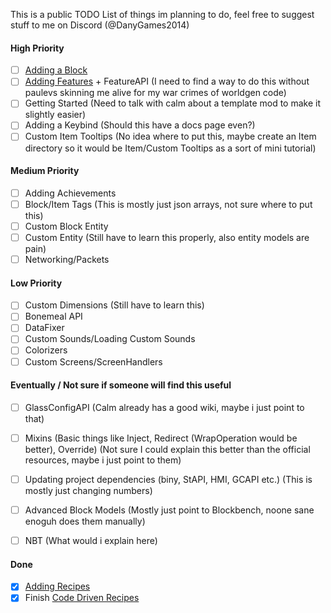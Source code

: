 This is a public TODO List of things im planning to do, feel free to suggest stuff to me on Discord (@DanyGames2014)

#### High Priority
- [ ] [Adding a Block](Adding%20a%20Block.md)
- [ ] [Adding Features](Adding%20Features.md) + FeatureAPI (I need to find a way to do this without paulevs skinning me alive for my war crimes of worldgen code)
- [ ] Getting Started (Need to talk with calm about a template mod to make it slightly easier)
- [ ] Adding a Keybind (Should this have a docs page even?)
- [ ] Custom Item Tooltips (No idea where to put this, maybe create an Item directory so it would be Item/Custom Tooltips as a sort of mini tutorial)

#### Medium Priority
- [ ] Adding Achievements
- [ ] Block/Item Tags (This is mostly just json arrays, not sure where to put this)
- [ ] Custom Block Entity
- [ ] Custom Entity (Still have to learn this properly, also entity models are pain)
- [ ] Networking/Packets

#### Low Priority
- [ ] Custom Dimensions (Still have to learn this)
- [ ] Bonemeal API
- [ ] DataFixer 
- [ ] Custom Sounds/Loading Custom Sounds
- [ ] Colorizers
- [ ] Custom Screens/ScreenHandlers

#### Eventually / Not sure if someone will find this useful
- [ ] GlassConfigAPI (Calm already has a good wiki, maybe i just point to that)
- [ ] Mixins (Basic things like Inject, Redirect (WrapOperation would be better), Override) (Not sure I could explain this better than the official resources, maybe i just point to them)
- [ ] Updating project dependencies (biny, StAPI, HMI, GCAPI etc.) (This is mostly just changing numbers)
- [ ] Advanced Block Models (Mostly just point to Blockbench, noone sane enoguh does them manually)
- [ ] NBT (What would i explain here)


#### Done
- [x] [Adding Recipes](Adding%20Recipes.md)
- [x] Finish [Code Driven Recipes](Code%20Driven%20Recipes.md)
